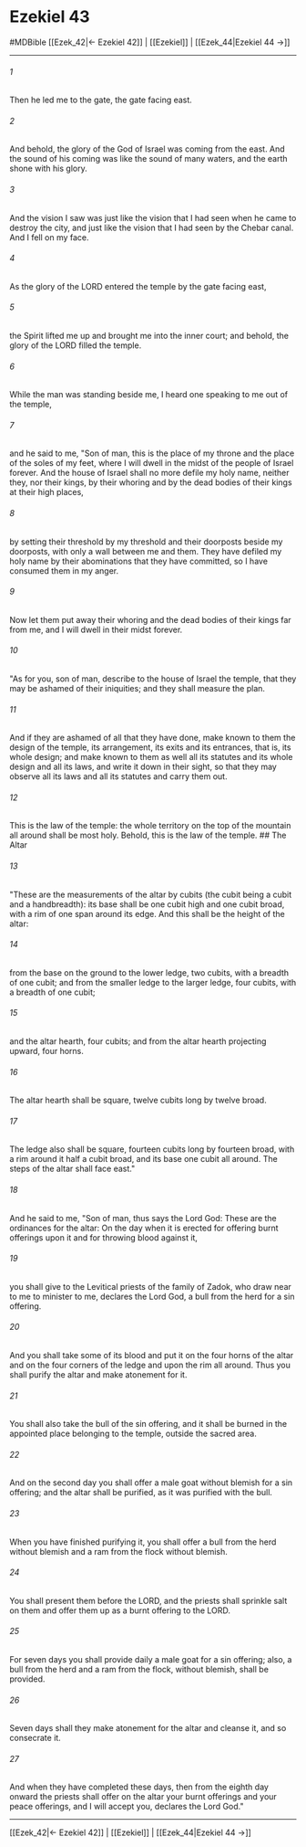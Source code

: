 # Ezekiel 43
#MDBible
[[Ezek_42|← Ezekiel 42]] | [[Ezekiel]] | [[Ezek_44|Ezekiel 44 →]]

***

###### 1 

Then he led me to the gate, the gate facing east. 

###### 2 

And behold, the glory of the God of Israel was coming from the east. And the sound of his coming was like the sound of many waters, and the earth shone with his glory. 

###### 3 

And the vision I saw was just like the vision that I had seen when he came to destroy the city, and just like the vision that I had seen by the Chebar canal. And I fell on my face. 

###### 4 

As the glory of the LORD entered the temple by the gate facing east, 

###### 5 

the Spirit lifted me up and brought me into the inner court; and behold, the glory of the LORD filled the temple. 

###### 6 

While the man was standing beside me, I heard one speaking to me out of the temple, 

###### 7 

and he said to me, "Son of man, this is the place of my throne and the place of the soles of my feet, where I will dwell in the midst of the people of Israel forever. And the house of Israel shall no more defile my holy name, neither they, nor their kings, by their whoring and by the dead bodies of their kings at their high places, 

###### 8 

by setting their threshold by my threshold and their doorposts beside my doorposts, with only a wall between me and them. They have defiled my holy name by their abominations that they have committed, so I have consumed them in my anger. 

###### 9 

Now let them put away their whoring and the dead bodies of their kings far from me, and I will dwell in their midst forever. 

###### 10 

"As for you, son of man, describe to the house of Israel the temple, that they may be ashamed of their iniquities; and they shall measure the plan. 

###### 11 

And if they are ashamed of all that they have done, make known to them the design of the temple, its arrangement, its exits and its entrances, that is, its whole design; and make known to them as well all its statutes and its whole design and all its laws, and write it down in their sight, so that they may observe all its laws and all its statutes and carry them out. 

###### 12 

This is the law of the temple: the whole territory on the top of the mountain all around shall be most holy. Behold, this is the law of the temple. ## The Altar 

###### 13 

"These are the measurements of the altar by cubits (the cubit being a cubit and a handbreadth): its base shall be one cubit high and one cubit broad, with a rim of one span around its edge. And this shall be the height of the altar: 

###### 14 

from the base on the ground to the lower ledge, two cubits, with a breadth of one cubit; and from the smaller ledge to the larger ledge, four cubits, with a breadth of one cubit; 

###### 15 

and the altar hearth, four cubits; and from the altar hearth projecting upward, four horns. 

###### 16 

The altar hearth shall be square, twelve cubits long by twelve broad. 

###### 17 

The ledge also shall be square, fourteen cubits long by fourteen broad, with a rim around it half a cubit broad, and its base one cubit all around. The steps of the altar shall face east." 

###### 18 

And he said to me, "Son of man, thus says the Lord God: These are the ordinances for the altar: On the day when it is erected for offering burnt offerings upon it and for throwing blood against it, 

###### 19 

you shall give to the Levitical priests of the family of Zadok, who draw near to me to minister to me, declares the Lord God, a bull from the herd for a sin offering. 

###### 20 

And you shall take some of its blood and put it on the four horns of the altar and on the four corners of the ledge and upon the rim all around. Thus you shall purify the altar and make atonement for it. 

###### 21 

You shall also take the bull of the sin offering, and it shall be burned in the appointed place belonging to the temple, outside the sacred area. 

###### 22 

And on the second day you shall offer a male goat without blemish for a sin offering; and the altar shall be purified, as it was purified with the bull. 

###### 23 

When you have finished purifying it, you shall offer a bull from the herd without blemish and a ram from the flock without blemish. 

###### 24 

You shall present them before the LORD, and the priests shall sprinkle salt on them and offer them up as a burnt offering to the LORD. 

###### 25 

For seven days you shall provide daily a male goat for a sin offering; also, a bull from the herd and a ram from the flock, without blemish, shall be provided. 

###### 26 

Seven days shall they make atonement for the altar and cleanse it, and so consecrate it. 

###### 27 

And when they have completed these days, then from the eighth day onward the priests shall offer on the altar your burnt offerings and your peace offerings, and I will accept you, declares the Lord God." 

***

[[Ezek_42|← Ezekiel 42]] | [[Ezekiel]] | [[Ezek_44|Ezekiel 44 →]]
